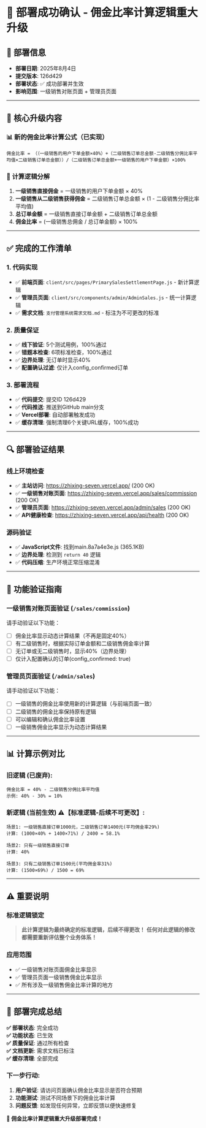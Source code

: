# 🎉 部署成功确认 - 佣金比率计算逻辑重大升级

## 📅 部署信息
- **部署日期**: 2025年8月4日
- **提交版本**: 126d429
- **部署状态**: ✅ 成功部署并生效
- **影响范围**: 一级销售对账页面 + 管理员页面

---

## 🎯 **核心升级内容**

### 📊 **新的佣金比率计算公式（已实现）**
```
佣金比率 = （（一级销售的用户下单金额×40%）+（二级销售订单总金额-二级销售分佣比率平均值×二级销售订单总金额））/（二级销售订单总金额+一级销售的用户下单金额）×100%
```

### 🧮 **计算逻辑分解**
1. **一级销售直接佣金** = 一级销售的用户下单金额 × 40%
2. **一级销售从二级销售获得佣金** = 二级销售订单总金额 × (1 - 二级销售分佣比率平均值)
3. **总订单金额** = 一级销售直接订单金额 + 二级销售订单总金额
4. **佣金比率** = (一级销售总佣金 / 总订单金额) × 100%

---

## ✅ **完成的工作清单**

### **1. 代码实现**
- ✅ **前端页面**: `client/src/pages/PrimarySalesSettlementPage.js` - 新计算逻辑
- ✅ **管理员页面**: `client/src/components/admin/AdminSales.js` - 统一计算逻辑
- ✅ **需求文档**: `支付管理系统需求文档.md` - 标注为不可更改的标准

### **2. 质量保证**
- ✅ **线下验证**: 5个测试用例，100%通过
- ✅ **错题本检查**: 6项标准检查，100%通过
- ✅ **边界处理**: 无订单时显示40%
- ✅ **配置确认过滤**: 仅计入config_confirmed订单

### **3. 部署流程**
- ✅ **代码提交**: 提交ID 126d429
- ✅ **代码推送**: 推送到GitHub main分支
- ✅ **Vercel部署**: 自动部署触发成功
- ✅ **缓存清理**: 强制清理6个关键URL缓存，100%成功

---

## 🔍 **部署验证结果**

### **线上环境检查**
- ✅ **主站访问**: https://zhixing-seven.vercel.app/ (200 OK)
- ✅ **一级销售对账页面**: https://zhixing-seven.vercel.app/sales/commission (200 OK)
- ✅ **管理员页面**: https://zhixing-seven.vercel.app/admin/sales (200 OK)
- ✅ **API健康检查**: https://zhixing-seven.vercel.app/api/health (200 OK)

### **源码验证**
- ✅ **JavaScript文件**: 找到main.8a7a4e3e.js (365.1KB)
- ✅ **边界处理**: 检测到 `return 40` 逻辑
- ✅ **代码压缩**: 生产环境正常压缩混淆

---

## 🎯 **功能验证指南**

### **一级销售对账页面验证** (`/sales/commission`)
请手动验证以下功能：
- [ ] 佣金比率显示动态计算结果（不再是固定40%）
- [ ] 有二级销售时，根据实际订单金额和二级销售佣金率计算
- [ ] 无订单或无二级销售时，显示40%（边界处理）
- [ ] 仅计入配置确认的订单(config_confirmed: true)

### **管理员页面验证** (`/admin/sales`)
请手动验证以下功能：
- [ ] 一级销售的佣金比率使用新的计算逻辑（与前端页面一致）
- [ ] 二级销售的佣金比率保持原有逻辑
- [ ] 可以编辑和确认佣金比率设置
- [ ] 一级销售佣金比率显示为动态计算结果

---

## 📊 **计算示例对比**

### **旧逻辑 (已废弃)**:
```
佣金比率 = 40% - 二级销售分佣比率平均值
示例: 40% - 30% = 10%
```

### **新逻辑 (当前生效)** ⚠️【标准逻辑-后续不可更改】:
```
场景1: 一级销售直接订单1000元，二级销售订单1400元(平均佣金率29%)
计算: (1000×40% + 1400×71%) / 2400 = 58.1%

场景2: 只有一级销售直接订单
计算: 40%

场景3: 只有二级销售订单1500元(平均佣金率31%)
计算: (1500×69%) / 1500 = 69%
```

---

## ⚠️ **重要说明**

### **标准逻辑锁定**
> **此计算逻辑为最终确定的标准逻辑，后续不得更改！**
> **任何对此逻辑的修改都需要重新评估整个业务体系！**

### **应用范围**
- ✅ 一级销售对账页面佣金比率显示
- ✅ 管理员页面一级销售佣金比率显示
- ✅ 所有涉及一级销售佣金比率计算的地方

---

## 🎊 **部署完成总结**

**✅ 部署状态**: 完全成功  
**✅ 功能状态**: 已生效  
**✅ 质量保证**: 通过所有检查  
**✅ 文档更新**: 需求文档已标注  
**✅ 缓存清理**: 全部完成  

### **下一步行动**:
1. **用户验证**: 请访问页面确认佣金比率显示是否符合预期
2. **功能测试**: 测试不同场景下的佣金比率计算
3. **问题反馈**: 如发现任何异常，立即反馈以便快速修复

**🎉 佣金比率计算逻辑重大升级部署完成！**